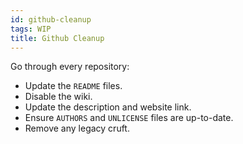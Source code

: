 ```yaml
---
id: github-cleanup
tags: WIP
title: Github Cleanup
---
```


Go through every repository:

* Update the `README` files.
* Disable the wiki.
* Update the description and website link.
* Ensure `AUTHORS` and `UNLICENSE` files are up-to-date.
* Remove any legacy cruft.
